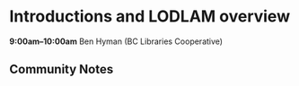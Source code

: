 # Introductions and LODLAM overview
**9:00am–10:00am**
Ben Hyman (BC Libraries Cooperative)


## Community Notes
